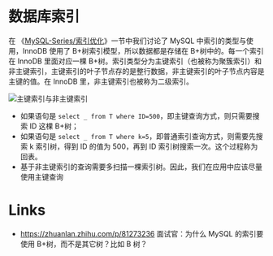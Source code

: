 # 数据库索引

在 《[MySQL-Series/索引优化](https://github.com/wx-chevalier/MySQL-Series?q=)》一节中我们讨论了 MySQL 中索引的类型与使用，InnoDB 使用了 B+树索引模型，所以数据都是存储在 B+树中的。每一个索引在 InnoDB 里面对应一棵 B+树。索引类型分为主键索引（也被称为聚簇索引）和非主键索引，主键索引的叶子节点存的是整行数据，非主键索引的叶子节点内容是主键的值。在 InnoDB 里，非主键索引也被称为二级索引。

![主键索引与非主键索引](https://pic.imgdb.cn/item/6072ab198322e6675c8f6f00.jpg)

- 如果语句是 `select _ from T where ID=500`，即主键查询方式，则只需要搜索 ID 这棵 B+树；
- 如果语句是 `select _ from T where k=5`，即普通索引查询方式，则需要先搜索 k 索引树，得到 ID 的值为 500，再到 ID 索引树搜索一次。这个过程称为回表。
- 基于非主键索引的查询需要多扫描一棵索引树。因此，我们在应用中应该尽量使用主键查询

# Links

- https://zhuanlan.zhihu.com/p/81273236 面试官：为什么 MySQL 的索引要使用 B+树，而不是其它树？比如 B 树？
